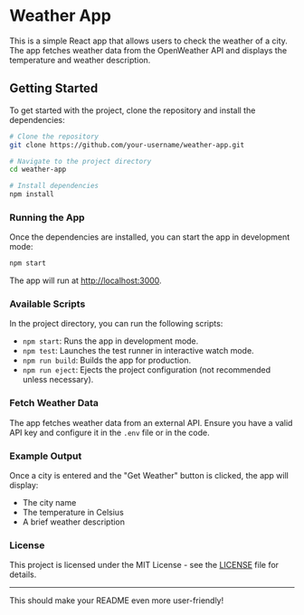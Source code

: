 # Weather App

This is a simple React app that allows users to check the weather of a city. The app fetches weather data from the OpenWeather API and displays the temperature and weather description.

## Getting Started

To get started with the project, clone the repository and install the dependencies:

```bash
# Clone the repository
git clone https://github.com/your-username/weather-app.git

# Navigate to the project directory
cd weather-app

# Install dependencies
npm install
```

### Running the App

Once the dependencies are installed, you can start the app in development mode:

```bash
npm start
```

The app will run at [http://localhost:3000](http://localhost:3000).

### Available Scripts

In the project directory, you can run the following scripts:

- `npm start`: Runs the app in development mode.
- `npm test`: Launches the test runner in interactive watch mode.
- `npm run build`: Builds the app for production.
- `npm run eject`: Ejects the project configuration (not recommended unless necessary).

### Fetch Weather Data

The app fetches weather data from an external API. Ensure you have a valid API key and configure it in the `.env` file or in the code.

### Example Output

Once a city is entered and the "Get Weather" button is clicked, the app will display:
- The city name
- The temperature in Celsius
- A brief weather description

### License

This project is licensed under the MIT License - see the [LICENSE](LICENSE) file for details.

---

This should make your README even more user-friendly!
